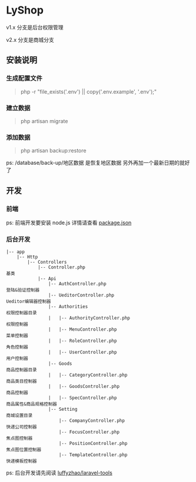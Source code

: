 # LyShop

v1.x 分支是后台权限管理

v2.x 分支是商城分支

## 安装说明

### 生成配置文件

> php -r "file_exists('.env') || copy('.env.example', '.env');"

### 建立数据

> php artisan migrate

### 添加数据

> php artisan backup:restore

ps: /database/back-up/地区数据 是恢复地区数据 另外再加一个最新日期的就好了


## 开发

### 前端
    
ps: 前端开发要安装 node.js 详情请查看 [package.json](./package.json)

### 后台开发 

```
|-- app
    |-- Http
        |-- Controllers
            |-- Controller.php                                              基类
            |-- Api
                |-- AuthController.php                                      登陆&验证控制器
                |-- UeditorController.php                                   Ueditor编辑器控制器
                |-- Authorities                                             权限控制器目录
                |   |-- AuthorityController.php                             权限控制器
                |   |-- MenuController.php                                  菜单控制器
                |   |-- RoleController.php                                  角色控制器
                |   |-- UserController.php                                  用户控制器
                |-- Goods                                                   商品控制器目录
                |   |-- CategoryController.php                              商品类目控制器
                |   |-- GoodsController.php                                 商品控制器
                |   |-- SpecController.php                                  商品属性&商品规格控制器
                |-- Setting                                                 商城设置目录
                    |-- CompanyController.php                               快递公司控制器
                    |-- FocusController.php                                 焦点图控制器
                    |-- PositionController.php                              焦点图位置控制器
                    |-- TemplateController.php                              快递模板控制器
```
  

ps: 后台开发请先阅读 [luffyzhao/laravel-tools](https://github.com/luffyzhao/laravel-tools)